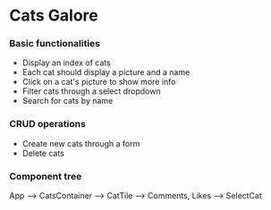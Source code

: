 # Cats Galore

### Basic functionalities
* Display an index of cats
* Each cat should display a picture and a name
* Click on a cat's picture to show more info
* Filter cats through a select dropdown
* Search for cats by name

### CRUD operations
* Create new cats through a form
* Delete cats

### Component tree
App --> CatsContainer --> CatTile --> Comments, Likes
    --> SelectCat